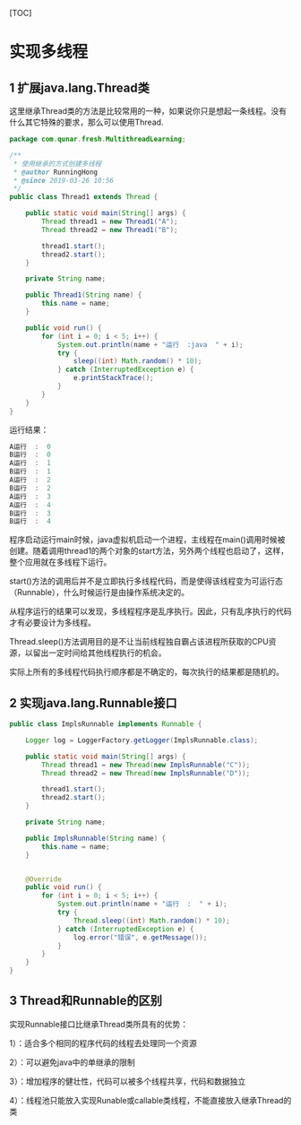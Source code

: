 [TOC]

# 实现多线程

## 1 扩展java.lang.Thread类

这里继承Thread类的方法是比较常用的一种，如果说你只是想起一条线程。没有什么其它特殊的要求，那么可以使用Thread.

```java
package com.qunar.fresh.MultithreadLearning;

/**
 * 使用继承的方式创建多线程
 * @author RunningHong
 * @since 2019-03-26 10:56
 */
public class Thread1 extends Thread {

	public static void main(String[] args) {
		Thread thread1 = new Thread1("A");
		Thread thread2 = new Thread1("B");

		thread1.start();
		thread2.start();
	}

	private String name;

	public Thread1(String name) {
		this.name = name;
	}

	public void run() {
		for (int i = 0; i < 5; i++) {
			System.out.println(name + "运行  :java  " + i);
			try {
				sleep((int) Math.random() * 10);
			} catch (InterruptedException e) {
				e.printStackTrace();
			}
		}
	}
}
```

运行结果：

```java
A运行  :  0
B运行  :  0
A运行  :  1
B运行  :  1
A运行  :  2
B运行  :  2
A运行  :  3
A运行  :  4
B运行  :  3
B运行  :  4
```

程序启动运行main时候，java虚拟机启动一个进程，主线程在main()调用时候被创建。随着调用thread1的两个对象的start方法，另外两个线程也启动了，这样，整个应用就在多线程下运行。

start()方法的调用后并不是立即执行多线程代码，而是使得该线程变为可运行态（Runnable），什么时候运行是由操作系统决定的。

从程序运行的结果可以发现，多线程程序是乱序执行。因此，只有乱序执行的代码才有必要设计为多线程。

Thread.sleep()方法调用目的是不让当前线程独自霸占该进程所获取的CPU资源，以留出一定时间给其他线程执行的机会。

实际上所有的多线程代码执行顺序都是不确定的，每次执行的结果都是随机的。

## 2 实现java.lang.Runnable接口

```java
public class ImplsRunnable implements Runnable {

	Logger log = LoggerFactory.getLogger(ImplsRunnable.class);

	public static void main(String[] args) {
		Thread thread1 = new Thread(new ImplsRunnable("C"));
		Thread thread2 = new Thread(new ImplsRunnable("D"));

		thread1.start();
		thread2.start();
	}

	private String name;

	public ImplsRunnable(String name) {
		this.name = name;
	}


	@Override
	public void run() {
		for (int i = 0; i < 5; i++) {
			System.out.println(name + "运行  :  " + i);
			try {
				Thread.sleep((int) Math.random() * 10);
			} catch (InterruptedException e) {
				log.error("错误", e.getMessage());
			}
		}
	}
}
```

## 3 Thread和Runnable的区别

实现Runnable接口比继承Thread类所具有的优势：

1）：适合多个相同的程序代码的线程去处理同一个资源

2）：可以避免java中的单继承的限制

3）：增加程序的健壮性，代码可以被多个线程共享，代码和数据独立

4）：线程池只能放入实现Runable或callable类线程，不能直接放入继承Thread的类

